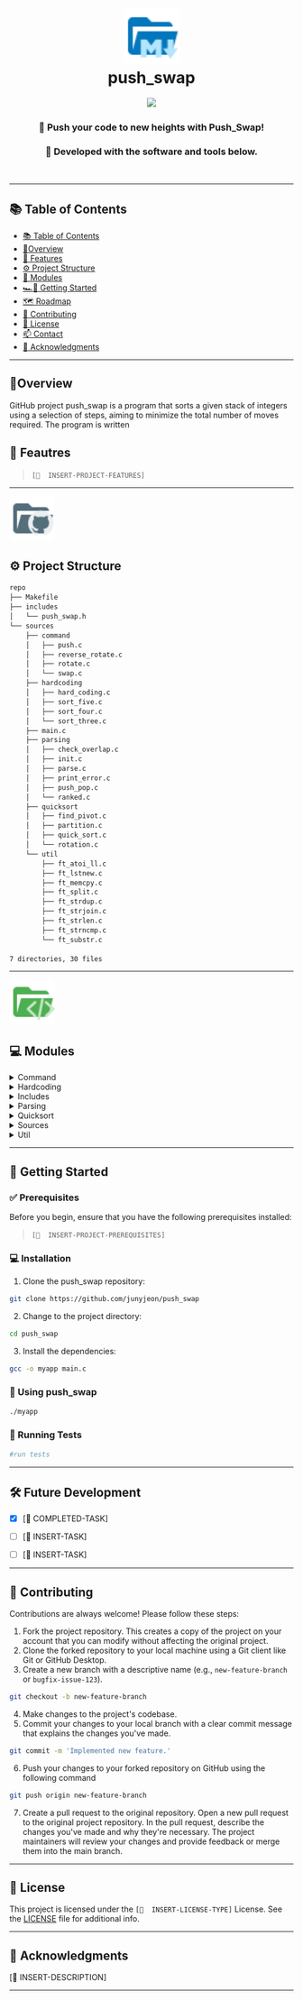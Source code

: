 
<div align="center">
<h1 align="center">
<img src="https://raw.githubusercontent.com/PKief/vscode-material-icon-theme/ec559a9f6bfd399b82bb44393651661b08aaf7ba/icons/folder-markdown-open.svg" width="100" />
<br>
push_swap
</h1>
<img src="https://github.com/junyjeon/fdf/assets/98337069/e4cb1b68-eaaf-453e-b1c9-5b8b8033604d" />
<h3 align="center">📍 Push your code to new heights with Push_Swap!</h3>
<h3 align="center">🚀 Developed with the software and tools below.</h3>
<p align="center">

<img src="https://img.shields.io/badge/C-A8B9CC.svg?style=for-the-badge&logo=C&logoColor=black" alt="" />
</p>

</div>

---
## 📚 Table of Contents
- [📚 Table of Contents](#-table-of-contents)
- [📍Overview](#-introdcution)
- [🔮 Features](#-features)
- [⚙️ Project Structure](#project-structure)
- [🧩 Modules](#modules)
- [🏎💨 Getting Started](#-getting-started)
- [🗺 Roadmap](#-roadmap)
- [🤝 Contributing](#-contributing)
- [🪪 License](#-license)
- [📫 Contact](#-contact)
- [🙏 Acknowledgments](#-acknowledgments)

---

## 📍Overview

GitHub project push_swap is a program that sorts a given stack of integers using a selection of steps, aiming to minimize the total number of moves required. The program is written

## 🔮 Feautres

> `[📌  INSERT-PROJECT-FEATURES]`

---

<img src="https://raw.githubusercontent.com/PKief/vscode-material-icon-theme/ec559a9f6bfd399b82bb44393651661b08aaf7ba/icons/folder-github-open.svg" width="80" />

## ⚙️ Project Structure

```bash
repo
├── Makefile
├── includes
│   └── push_swap.h
└── sources
    ├── command
    │   ├── push.c
    │   ├── reverse_rotate.c
    │   ├── rotate.c
    │   └── swap.c
    ├── hardcoding
    │   ├── hard_coding.c
    │   ├── sort_five.c
    │   ├── sort_four.c
    │   └── sort_three.c
    ├── main.c
    ├── parsing
    │   ├── check_overlap.c
    │   ├── init.c
    │   ├── parse.c
    │   ├── print_error.c
    │   ├── push_pop.c
    │   └── ranked.c
    ├── quicksort
    │   ├── find_pivot.c
    │   ├── partition.c
    │   ├── quick_sort.c
    │   └── rotation.c
    └── util
        ├── ft_atoi_ll.c
        ├── ft_lstnew.c
        ├── ft_memcpy.c
        ├── ft_split.c
        ├── ft_strdup.c
        ├── ft_strjoin.c
        ├── ft_strlen.c
        ├── ft_strncmp.c
        └── ft_substr.c

7 directories, 30 files
```
---

<img src="https://raw.githubusercontent.com/PKief/vscode-material-icon-theme/ec559a9f6bfd399b82bb44393651661b08aaf7ba/icons/folder-src-open.svg" width="80" />

## 💻 Modules
<details closed><summary>Command</summary>

| File             | Summary                                                                                                                                                                                                                                                     | Module                           |
|:-----------------|:------------------------------------------------------------------------------------------------------------------------------------------------------------------------------------------------------------------------------------------------------------|:---------------------------------|
| rotate.c         | This code implements the rotate functions for two stacks , a and b. It includes functions to rotate both stacks ( rr ) , rotate stack a ( ra ) , and rotate stack b ( rb ) . The rotate functions move the last element of the stack to the                 | sources/command/rotate.c         |
| reverse_rotate.c | This code implements the reverse rotate operations for the push_swap project . It includes functions to reverse rotate both stacks ( rrr ) , reverse rotate the second stack ( rrb ) , and reverse rotate the first stack ( rra ) . It also includes        | sources/command/reverse_rotate.c |
| push.c           | This code implements the push and pop functions for two stacks , a and b. The push and pop functions add and remove elements from the back of the stack respectively . The flag parameter is used to determine whether to print the push and pop commands . | sources/command/push.c           |
| swap.c           | This code implements the swap function for two stacks , a and b. It includes functions to swap both stacks ( ss ) , stack a ( sa ) , and stack b ( sb ) . The flag parameter is used to determine whether to print the command or not                       | sources/command/swap.c           |

</details>

<details closed><summary>Hardcoding</summary>

| File          | Summary                                                                                                                                                                                                                        | Module                           |
|:--------------|:-------------------------------------------------------------------------------------------------------------------------------------------------------------------------------------------------------------------------------|:---------------------------------|
| sort_five.c   | This code is a sorting algorithm for five elements in a stack . It uses the quick sort algorithm to sort the elements in the stack , and then uses the quick sort stack b algorithm to sort the elements in the second stack . | sources/hardcoding/sort_five.c   |
| sort_four.c   | This code is a sorting algorithm for four elements in a stack . It uses the push_swap library to compare and move elements between two stacks , and then sorts them in ascending order .                                       | sources/hardcoding/sort_four.c   |
| hard_coding.c | This code is a function that sorts a stack of numbers of size 1 - 5 . It uses hard - coding to sort the stack , using different sorting algorithms depending on the size of the stack .                                        | sources/hardcoding/hard_coding.c |
| sort_three.c  | This code is a sorting algorithm for three elements in a stack . It uses the push_swap library to compare the elements and sort them in ascending order . It uses the sb , rb , rrb , sa , ra , and                            | sources/hardcoding/sort_three.c  |

</details>

<details closed><summary>Includes</summary>

| File        | Summary                                                                                                                                                                                                                  | Module               |
|:------------|:-------------------------------------------------------------------------------------------------------------------------------------------------------------------------------------------------------------------------|:---------------------|
| push_swap.h | This code is a header file for the push_swap program , which is used to sort a stack of numbers . It includes functions for manipulating the stack , such as push_front , pop_back , and sa . It also includes functions | includes/push_swap.h |

</details>

<details closed><summary>Parsing</summary>

| File            | Summary                                                                                                                                                                                                                        | Module                          |
|:----------------|:-------------------------------------------------------------------------------------------------------------------------------------------------------------------------------------------------------------------------------|:--------------------------------|
| parse.c         | This code parses command line arguments and creates a linked list of integers . It also checks for duplicate values and sorts the list in ascending order .                                                                    | sources/parsing/parse.c         |
| check_overlap.c | This code checks for overlapping elements in an array of integers and prints an error if any are found . It sorts the array and then checks each element against the next one to see if they are the same .                    | sources/parsing/check_overlap.c |
| init.c          | This code initializes the pivot , count , stack , and compare variables . It sets the min and max of the pivot to 0 , the sa , sb , ra , rb , pa , and pb of the count to 0 ,                                                  | sources/parsing/init.c          |
| push_pop.c      | This code is a set of functions that allow for the manipulation of a doubly linked list stack . The functions include push_front , push_back , pop_front , and pop_back , which allow for the addition and removal of elements | sources/parsing/push_pop.c      |
| print_error.c   | This code is a function that prints an error message and exits the program . It takes in a string and a flag as parameters . If the flag is set to 1 , the string is printed and the program exits with a status of 1 . If     | sources/parsing/print_error.c   |
| ranked.c        | This code creates a ranked list of values in a stack , based on an array of values . It iterates through the stack and assigns each value a rank based on its position in the array . It then frees the array .                | sources/parsing/ranked.c        |

</details>

<details closed><summary>Quicksort</summary>

| File         | Summary                                                                                                                                                                                                                                     | Module                         |
|:-------------|:--------------------------------------------------------------------------------------------------------------------------------------------------------------------------------------------------------------------------------------------|:-------------------------------|
| find_pivot.c | This code creates a function to find the pivot of a stack . It takes in a stack , size , and pivot as parameters . It creates an array of the stack 's ranks , sorts it , and sets the min and max of the pivot to                          | sources/quicksort/find_pivot.c |
| quick_sort.c | This code is a quick sort algorithm for sorting a stack of numbers . It uses a partitioning method to divide the stack into two parts , and then recursively sorts each part . It also includes a function to check if the stack is already | sources/quicksort/quick_sort.c |
| partition.c  | This code is a function that partitions a stack into two parts based on a pivot value . It takes in two stacks , a counter , and the size of the stack as parameters . It finds the pivot value and then moves elements from one stack to   | sources/quicksort/partition.c  |
| rotation.c   | This code is a function that rotates two stacks , a and b , based on the number of rotations specified in the cnt struct . It uses the rrr , rra , and rrb functions to rotate the stacks .                                                 | sources/quicksort/rotation.c   |

</details>

<details closed><summary>Sources</summary>

| File   | Summary                                                                                                                                                                                                                                    | Module         |
|:-------|:-------------------------------------------------------------------------------------------------------------------------------------------------------------------------------------------------------------------------------------------|:---------------|
| main.c | This code is a main function for a program that sorts a stack of numbers using the Push_Swap algorithm . It initializes two stacks , parses the arguments , ranks the numbers , and then sorts the stack using either hard coding or quick | sources/main.c |

</details>

<details closed><summary>Util</summary>

| File         | Summary                                                                                                                                                                                                                            | Module                    |
|:-------------|:-----------------------------------------------------------------------------------------------------------------------------------------------------------------------------------------------------------------------------------|:--------------------------|
| ft_memcpy.c  | This code is a function that copies n bytes from the memory area pointed to by src to the memory area pointed to by dest . It includes a header file and returns the destination memory area .                                     | sources/util/ft_memcpy.c  |
| ft_substr.c  | This code creates a substring from a given string , starting at a given index and with a given length . It allocates memory for the substring and returns a pointer to it .                                                        | sources/util/ft_substr.c  |
| ft_strdup.c  | This code creates a duplicate of a given string using malloc and ft_memcpy . It returns a pointer to the duplicate string .                                                                                                        | sources/util/ft_strdup.c  |
| ft_lstnew.c  | This code creates a new element of type t_info , which contains a value , rank , and pointers to the previous and next elements in the list . It takes an integer value as an argument and returns a pointer to the new element .  | sources/util/ft_lstnew.c  |
| ft_strlen.c  | This code is a function that returns the length of a given string . It takes in a string as an argument and returns the length of the string as a size_t .                                                                         | sources/util/ft_strlen.c  |
| ft_strncmp.c | This code is a function that compares two strings up to a certain number of characters and returns the difference between them . It takes in two strings and a size_t n as parameters .                                            | sources/util/ft_strncmp.c |
| ft_atoi_ll.c | This code is a function that converts a string to an integer . It checks for valid input , and if the integer is out of range , it prints an error message . It also handles negative numbers .                                    | sources/util/ft_atoi_ll.c |
| ft_split.c   | This code is a function that splits a string into an array of strings based on a given character . It takes in a string and a character as parameters and returns an array of strings . It also handles memory allocation errors . | sources/util/ft_split.c   |
| ft_strjoin.c | This code creates a new string by joining two strings , s1 and s2 , together . It allocates memory for the new string , copies the characters from s1 and s2 into the new string , and adds a space character at the               | sources/util/ft_strjoin.c |

</details>
<hr />

## 🚀 Getting Started

### ✅ Prerequisites

Before you begin, ensure that you have the following prerequisites installed:
> `[📌  INSERT-PROJECT-PREREQUISITES]`

### 💻 Installation

1. Clone the push_swap repository:
```sh
git clone https://github.com/junyjeon/push_swap
```

2. Change to the project directory:
```sh
cd push_swap
```

3. Install the dependencies:
```sh
gcc -o myapp main.c
```

### 🤖 Using push_swap

```sh
./myapp
```

### 🧪 Running Tests
```sh
#run tests
```

<hr />

## 🛠 Future Development
- [X] [📌  COMPLETED-TASK]
- [ ] [📌  INSERT-TASK]
- [ ] [📌  INSERT-TASK]


---

## 🤝 Contributing
Contributions are always welcome! Please follow these steps:
1. Fork the project repository. This creates a copy of the project on your account that you can modify without affecting the original project.
2. Clone the forked repository to your local machine using a Git client like Git or GitHub Desktop.
3. Create a new branch with a descriptive name (e.g., `new-feature-branch` or `bugfix-issue-123`).
```sh
git checkout -b new-feature-branch
```
4. Make changes to the project's codebase.
5. Commit your changes to your local branch with a clear commit message that explains the changes you've made.
```sh
git commit -m 'Implemented new feature.'
```
6. Push your changes to your forked repository on GitHub using the following command
```sh
git push origin new-feature-branch
```
7. Create a pull request to the original repository.
Open a new pull request to the original project repository. In the pull request, describe the changes you've made and why they're necessary.
The project maintainers will review your changes and provide feedback or merge them into the main branch.

---

## 🪪 License

This project is licensed under the `[📌  INSERT-LICENSE-TYPE]` License. See the [LICENSE](https://docs.github.com/en/communities/setting-up-your-project-for-healthy-contributions/adding-a-license-to-a-repository) file for additional info.

---

## 🙏 Acknowledgments

[📌  INSERT-DESCRIPTION]


---

